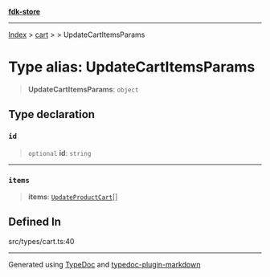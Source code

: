 [**fdk-store**](../../../README.md)
***

[Index](../../../API.md) > [cart](../../README.md) > [<internal>](../README.md) > UpdateCartItemsParams

# Type alias: UpdateCartItemsParams

> **UpdateCartItemsParams**: `object`

## Type declaration

### `id`

> `optional` **id**: `string`

***

### `items`

> **items**: [`UpdateProductCart`](type-alias.UpdateProductCart.md)[]

## Defined In

src/types/cart.ts:40

***
Generated using [TypeDoc](https://typedoc.org/) and [typedoc-plugin-markdown](https://www.npmjs.com/package/typedoc-plugin-markdown)
